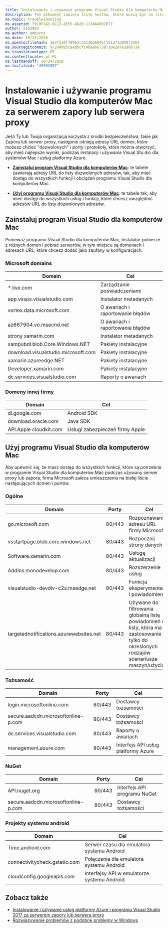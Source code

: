 ```yaml
---
title: Instalowanie i używanie programu Visual Studio dla komputerów Mac za serwerem zapory lub serwera proxy
description: Ten dokument zawiera listę hostów, które muszą być na liście dozwolonych w taki sposób, aby zezwolić na program Visual Studio for Mac (i jego obciążeń, w tym Xamarin) do pracy w środowisku firmowym.
ms.topic: troubleshooting
ms.assetid: 79C0F1A3-0C13-4E55-A820-1138A4082B77
author: asb3993
ms.author: amburns
ms.date: 10/23/2018
ms.openlocfilehash: a63f3a6ff8963cd1136b604bf151d71d950f2164
ms.sourcegitcommit: 97204b85caadbcf14baeb6738710e287a196673e
ms.translationtype: MT
ms.contentlocale: pl-PL
ms.lasthandoff: 10/24/2018
ms.locfileid: "49991897"
---
```

# <a name="install-and-use-visual-studio-for-mac-behind-a-firewall-or-proxy-server"></a>Instalowanie i używanie programu Visual Studio dla komputerów Mac za serwerem zapory lub serwera proxy

Jeśli Ty lub Twoja organizacja korzysta z środki bezpieczeństwa, takie jak Zapora lub serwer proxy, następnie istnieją adresy URL domen, które możesz chcieć "dozwolonych" i porty i protokoły, które można otworzyć, aby mieć najlepsze wyniki, podczas instalacji i używania Visual Stu dio dla systemów Mac i usług platformy Azure.

- [**Zainstaluj program Visual Studio dla komputerów Mac**](#install-visual-studio-for-mac): te tabele zawierają adresy URL do listy dozwolonych adresów, tak, aby mieć dostęp do wszystkich funkcji i obciążeń programu Visual Studio dla komputerów Mac.

- [**Użyj programu Visual Studio dla komputerów Mac**](#use-visual-studio-for-mac): te tabele tak, aby mieć dostęp do wszystkich usług i funkcji, które chcesz uwzględnić adresów URL do listy dozwolonych adresów.

## <a name="install-visual-studio-for-mac"></a>Zainstaluj program Visual Studio dla komputerów Mac

Ponieważ programu Visual Studio dla komputerów Mac, Instalator pobierze z różnych domen i pobrać serwerów, w tym miejscu są domenach i adresach URL, które chcesz dodać jako zaufany w konfiguracjach.

### <a name="microsoft-domains"></a>Microsoft domains

| Domain| Cel |
| ----------------------------------- |---------------------------|
| *.live.com| Zarządzanie poświadczeniami |
| app.vssps.visualstudio.com| Instalator metadanych|
| vortex.data.microsoft.com | O awariach i raportowanie błędów |
| az667904.vo.msecnd.net| O awariach i raportowanie błędów |
| strony xamarin.com | Instalator metadanych|
| xampubdl.blob.Core.Windows.NET| Pakiety instalacyjne|
| download.visualstudio.microsoft.com | Pakiety instalacyjne|
| xamarin.azureedge.NET | Pakiety instalacyjne|
| Developer.xamarin.com | Pakiety instalacyjne|
| dc.services.visualstudio.com| Raporty o awariach |

### <a name="third-party-domains"></a>Domeny innej firmy

| Domain| Cel |
| --------------------------|-------------------------|
| dl.google.com | Android SDK |
| download.oracle.com | Java SDK|
| API.Apple cloudkit.com| Usługi zabezpieczeń firmy Apple |

## <a name="use-visual-studio-for-mac"></a>Użyj programu Visual Studio dla komputerów Mac

Aby upewnić się, że masz dostęp do wszystkich funkcji, które są potrzebne w programie Visual Studio dla komputerów Mac podczas używany serwer proxy lub zapora, firma Microsoft zaleca umieszczeniu na białej liście następujących domen i portów.

### <a name="general"></a>Ogólne

| Domain | Porty|Cel|
| ----------------------|------------------|------------------|
| go.microsoft.com | 80/443|Rozpoznawanie adresu URL firmy Microsoft |
| vsstartpage.blob.core.windows.net| 80/443| Rozpocznij strony danych|
| Software.xamarin.com |  80/443|Usługę aktualizacji|
| AddIns.monodevelop.com | 80/443| Rozszerzenie usług |
| visualstudio-devdiv-c2s.msedge.net | 80/443| Funkcja eksperymentalna i powiadomienia |
| targetednotifications.azurewebsites.net|  80/443| Używane do filtrowania globalną listę powiadomień do listy, która ma zastosowanie tylko do określonych rodzajów scenariusze maszyn/użycia|

### <a name="identity"></a>Tożsamość

| Domain | Porty|Cel|
| ----------------------|------------------|------------------|
| login.microsoftonline.com | 80/443| Dostawcy tożsamości|
| secure.aadcdn.microsoftonline-p.com | 80/443|Dostawcy tożsamości|
| dc.services.visualstudio.com| 80/443|Raporty o awariach|
| management.azure.com|80/443| Interfejs API usług platformy Azure |

### <a name="nuget"></a>NuGet

| Domain | Porty|Cel|
| ----------------------|------------------|------------------|
| API.nuget.org | 80/443|Interfejs API programu NuGet|
| secure.aadcdn.microsoftonline-p.com |80/443| Dostawcy tożsamości|

### <a name="android-projects"></a>Projekty systemu android

| Domain| Cel|
| ------------------------------------|------------------------------------|
| Time.android.com| Serwer czasu dla emulatora systemu Android |
| connectivitycheck.gstatic.com | Połączenia dla emulatora systemu Android|
| cloudconfig.googleapis.com| Interfejsy API w emulatorze systemu Android|

## <a name="see-also"></a>Zobacz także

- [Instalowanie i używanie usług platformy Azure i programu Visual Studio 2017 za serwerem zapory lub serwera proxy](https://docs.microsoft.com/visualstudio/install/install-and-use-visual-studio-behind-a-firewall-or-proxy-server)
- [Rozwiązywanie problemów z podobne problemy w Windows](https://docs.microsoft.com/visualstudio/install/troubleshooting-network-related-errors-in-visual-studio)